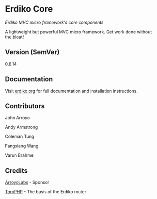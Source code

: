 Erdiko Core
===========

*Erdiko MVC micro framework's core components*

A lightweight but powerful MVC micro framework.  Get work done without the bloat!

## Version (SemVer)

0.8.14

## Documentation

Visit [erdiko.org](http://www.erdiko.org/) for full documentation and installation instructions.

## Contributors

John Arroyo

Andy Armstrong

Coleman Tung

Fangxiang Wang

Varun Brahme

## Credits

[ArroyoLabs](http://www.arroyolabs.com/) - Sponsor

[ToroPHP](https://github.com/anandkunal/ToroPHP)	- The basis of the Erdiko router

